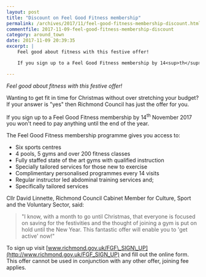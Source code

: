 ```yaml
---
layout: post
title: "Discount on Feel Good Fitness membership"
permalink: /archives/2017/11/feel-good-fitness-membership-discount.html
commentfile: 2017-11-09-feel-good-fitness-membership-discount
category: around_town
date: 2017-11-09 20:39:35
excerpt: |
    Feel good about fitness with this festive offer!

    If you sign up to a Feel Good Fitness membership by 14<sup>th</sup> November 2017 you won't need to pay anything until the end of the year.

---
```


*Feel good about fitness with this festive offer!*

Wanting to get fit in time for Christmas without over stretching your budget? If your answer is "yes" then Richmond Council has just the offer for you.

If you sign up to a Feel Good Fitness membership by 14<sup>th</sup> November 2017 you won't need to pay anything until the end of the year.

The Feel Good Fitness membership programme gives you access to:

-   Six sports centres
-   4 pools, 5 gyms and over 200 fitness classes
-   Fully staffed state of the art gyms with qualified instruction
-   Specially tailored services for those new to exercise
-   Complimentary personalised programmes every 14 visits
-   Regular instructor led abdominal training services and;
-   Specifically tailored services

Cllr David Linnette, Richmond Council Cabinet Member for Culture, Sport and the Voluntary Sector, said:

> "I know, with a month to go until Christmas, that everyone is focused on saving for the festivities and the thought of joining a gym is put on hold until the New Year. This fantastic offer will enable you to 'get active' now!"

To sign up visit [www.richmond.gov.uk/FGF\_SIGN\_UP](http://www.richmond.gov.uk/FGF_SIGN_UP) and fill out the online form. This offer cannot be used in conjunction with any other offer, joining fee applies.
